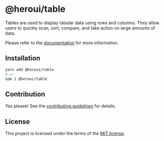 # @heroui/table

Tables are used to display tabular data using rows and columns. They allow users to quickly scan, sort, compare, and take action on large amounts of data.

Please refer to the [documentation](https://heroui.com/docs/components/table) for more information.

## Installation

```sh
yarn add @heroui/table
# or
npm i @heroui/table
```

## Contribution

Yes please! See the
[contributing guidelines](https://github.com/frontio-ai/heroui/blob/master/CONTRIBUTING.md)
for details.

## License

This project is licensed under the terms of the
[MIT license](https://github.com/frontio-ai/heroui/blob/master/LICENSE).
